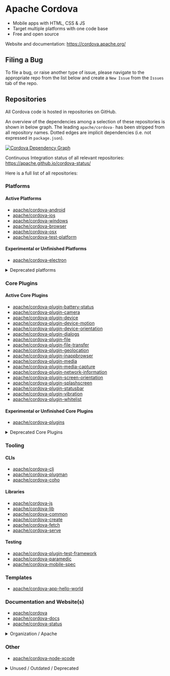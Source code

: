 # Apache Cordova

- Mobile apps with HTML, CSS & JS
- Target multiple platforms with one code base
- Free and open source

Website and documentation: https://cordova.apache.org/

## Filing a Bug

To file a bug, or raise another type of issue, please navigate to the appropriate repo from the list below and create a `New Issue` from the `Issues` tab of the repo.

## Repositories

All Cordova code is hosted in repositories on GitHub.

An overview of the dependencies among a selection of these repositories is shown in below graph. The leading `apache/cordova-` has been stripped from all repository names. Dotted edges are implicit dependencies (i.e. not expressed in `package.json`).

[![Cordova Dependency Graph](https://sketchviz.com/@raphinesse/a6f28acb2281b782d9fb5ef486834deb/fbb1d0715431bdd67a9bc430a8d0a9899b145bf9.sketchy.png)](//sketchviz.com/@raphinesse/a6f28acb2281b782d9fb5ef486834deb)

Continuous Integration status of all relevant repositories: https://apache.github.io/cordova-status/

Here is a full list of all repositories:

<!-- This markdown was generated with http://cordova.betamo.de/cordova-github-repositories_markdown.php -->

### Platforms
#### Active Platforms

- [apache/cordova-android](https://github.com/apache/cordova-android)
- [apache/cordova-ios](https://github.com/apache/cordova-ios)
- [apache/cordova-windows](https://github.com/apache/cordova-windows)
- [apache/cordova-browser](https://github.com/apache/cordova-browser)
- [apache/cordova-osx](https://github.com/apache/cordova-osx)
- [apache/cordova-test-platform](https://github.com/apache/cordova-test-platform)

#### Experimental or Unfinished Platforms

- [apache/cordova-electron](https://github.com/apache/cordova-electron)

<details><summary>Deprecated platforms</summary>

#### Deprecated platforms

- [apache/cordova-blackberry](https://github.com/apache/cordova-blackberry)
- [apache/cordova-firefoxos](https://github.com/apache/cordova-firefoxos)
- [apache/cordova-ubuntu](https://github.com/apache/cordova-ubuntu)
- [apache/cordova-wp8](https://github.com/apache/cordova-wp8)
- [apache/cordova-tizen](https://github.com/apache/cordova-tizen)
- [apache/cordova-qt](https://github.com/apache/cordova-qt)
- [apache/cordova-webos](https://github.com/apache/cordova-webos)
- [apache/cordova-amazon-fireos](https://github.com/apache/cordova-amazon-fireos)
- [apache/cordova-wp7](https://github.com/apache/cordova-wp7)
- [apache/cordova-bada](https://github.com/apache/cordova-bada)
- [apache/cordova-bada-wac](https://github.com/apache/cordova-bada-wac)

</details>

### Core Plugins
#### Active Core Plugins

- [apache/cordova-plugin-battery-status](https://github.com/apache/cordova-plugin-battery-status)
- [apache/cordova-plugin-camera](https://github.com/apache/cordova-plugin-camera)
- [apache/cordova-plugin-device](https://github.com/apache/cordova-plugin-device)
- [apache/cordova-plugin-device-motion](https://github.com/apache/cordova-plugin-device-motion)
- [apache/cordova-plugin-device-orientation](https://github.com/apache/cordova-plugin-device-orientation)
- [apache/cordova-plugin-dialogs](https://github.com/apache/cordova-plugin-dialogs)
- [apache/cordova-plugin-file](https://github.com/apache/cordova-plugin-file)
- [apache/cordova-plugin-file-transfer](https://github.com/apache/cordova-plugin-file-transfer)
- [apache/cordova-plugin-geolocation](https://github.com/apache/cordova-plugin-geolocation)
- [apache/cordova-plugin-inappbrowser](https://github.com/apache/cordova-plugin-inappbrowser)
- [apache/cordova-plugin-media](https://github.com/apache/cordova-plugin-media)
- [apache/cordova-plugin-media-capture](https://github.com/apache/cordova-plugin-media-capture)
- [apache/cordova-plugin-network-information](https://github.com/apache/cordova-plugin-network-information)
- [apache/cordova-plugin-screen-orientation](https://github.com/apache/cordova-plugin-screen-orientation)
- [apache/cordova-plugin-splashscreen](https://github.com/apache/cordova-plugin-splashscreen)
- [apache/cordova-plugin-statusbar](https://github.com/apache/cordova-plugin-statusbar)
- [apache/cordova-plugin-vibration](https://github.com/apache/cordova-plugin-vibration)
- [apache/cordova-plugin-whitelist](https://github.com/apache/cordova-plugin-whitelist)

#### Experimental or Unfinished Core Plugins

- [apache/cordova-plugins](https://github.com/apache/cordova-plugins)

<details><summary>Deprecated Core Plugins</summary>

#### Deprecated Core Plugins

- [apache/cordova-plugin-console](https://github.com/apache/cordova-plugin-console)
- [apache/cordova-plugin-contacts](https://github.com/apache/cordova-plugin-contacts)
- [apache/cordova-plugin-globalization](https://github.com/apache/cordova-plugin-globalization)
- [apache/cordova-plugin-legacy-whitelist](https://github.com/apache/cordova-plugin-legacy-whitelist)
- [apache/cordova-plugin-wkwebview-engine](https://github.com/apache/cordova-plugin-wkwebview-engine)

</details>

### Tooling
#### CLIs

- [apache/cordova-cli](https://github.com/apache/cordova-cli)
- [apache/cordova-plugman](https://github.com/apache/cordova-plugman)
- [apache/cordova-coho](https://github.com/apache/cordova-coho)

#### Libraries

- [apache/cordova-js](https://github.com/apache/cordova-js)
- [apache/cordova-lib](https://github.com/apache/cordova-lib)
- [apache/cordova-common](https://github.com/apache/cordova-common)
- [apache/cordova-create](https://github.com/apache/cordova-create)
- [apache/cordova-fetch](https://github.com/apache/cordova-fetch)
- [apache/cordova-serve](https://github.com/apache/cordova-serve)

#### Testing

- [apache/cordova-plugin-test-framework](https://github.com/apache/cordova-plugin-test-framework)
- [apache/cordova-paramedic](https://github.com/apache/cordova-paramedic)
- [apache/cordova-mobile-spec](https://github.com/apache/cordova-mobile-spec)

### Templates

- [apache/cordova-app-hello-world](https://github.com/apache/cordova-app-hello-world)

### Documentation and Website(s)

- [apache/cordova](https://github.com/apache/cordova)
- [apache/cordova-docs](https://github.com/apache/cordova-docs)
- [apache/cordova-status](https://github.com/apache/cordova-status)

<details><summary>Organization / Apache</summary>

### Organization / Apache

- [apache/cordova-contribute](https://github.com/apache/cordova-contribute)
- [apache/cordova-discuss](https://github.com/apache/cordova-discuss)
- [apache/cordova-apache-board-reports](https://github.com/apache/cordova-apache-board-reports)
- [apache/cordova-new-committer-and-pmc](https://github.com/apache/cordova-new-committer-and-pmc)

</details>

### Other

- [apache/cordova-node-xcode](https://github.com/apache/cordova-node-xcode)

<details><summary>Unused / Outdated / Deprecated</summary>

### Unused / Outdated / Deprecated

- [apache/cordova-medic](https://github.com/apache/cordova-medic)
- [apache/cordova-labs](https://github.com/apache/cordova-labs)
- [apache/cordova-weinre](https://github.com/apache/cordova-weinre)
- [apache/cordova-app-harness](https://github.com/apache/cordova-app-harness)
- [apache/cordova-plugin-compat](https://github.com/apache/cordova-plugin-compat)
- [apache/cordova-registry-web](https://github.com/apache/cordova-registry-web)
- [apache/cordova-registry](https://github.com/apache/cordova-registry)
- [apache/cordova-fauxton-server](https://github.com/apache/cordova-fauxton-server)
- [apache/cordova-template-reference](https://github.com/apache/cordova-template-reference)

</details>



